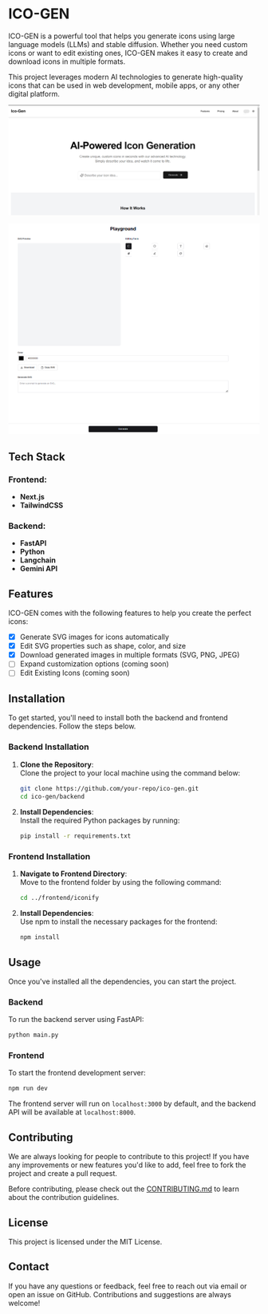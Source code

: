 
# ICO-GEN

ICO-GEN is a powerful tool that helps you generate icons using large language models (LLMs) and stable diffusion. Whether you need custom icons or want to edit existing ones, ICO-GEN makes it easy to create and download icons in multiple formats.

This project leverages modern AI technologies to generate high-quality icons that can be used in web development, mobile apps, or any other digital platform.

![img.png](imgs/ico-ss-1.png)


![img.png](imgs/ico-ss-2.png)
## Tech Stack

### Frontend:
- **Next.js**
- **TailwindCSS**

### Backend:
- **FastAPI**
- **Python**
- **Langchain**
- **Gemini API**

## Features

ICO-GEN comes with the following features to help you create the perfect icons:

- [x] Generate SVG images for icons automatically
- [x] Edit SVG properties such as shape, color, and size
- [x] Download generated images in multiple formats (SVG, PNG, JPEG)
- [ ] Expand customization options (coming soon)
- [ ] Edit Existing Icons (coming soon)  

## Installation

To get started, you'll need to install both the backend and frontend dependencies. Follow the steps below.

### Backend Installation

1. **Clone the Repository**:  
   Clone the project to your local machine using the command below:
   ```bash
   git clone https://github.com/your-repo/ico-gen.git
   cd ico-gen/backend
   ```

2. **Install Dependencies**:  
   Install the required Python packages by running:
   ```bash
   pip install -r requirements.txt
   ```

### Frontend Installation

1. **Navigate to Frontend Directory**:  
   Move to the frontend folder by using the following command:
   ```bash
   cd ../frontend/iconify
   ```

2. **Install Dependencies**:  
   Use npm to install the necessary packages for the frontend:
   ```bash
   npm install
   ```

## Usage

Once you've installed all the dependencies, you can start the project.

### Backend

To run the backend server using FastAPI:
```bash
python main.py
```

### Frontend

To start the frontend development server:
```bash
npm run dev
```

The frontend server will run on `localhost:3000` by default, and the backend API will be available at `localhost:8000`.

## Contributing

We are always looking for people to contribute to this project! If you have any improvements or new features you'd like to add, feel free to fork the project and create a pull request.

Before contributing, please check out the [CONTRIBUTING.md](CONTRIBUTING.md) to learn about the contribution guidelines.

## License

This project is licensed under the MIT License.

## Contact

If you have any questions or feedback, feel free to reach out via email or open an issue on GitHub. Contributions and suggestions are always welcome!
